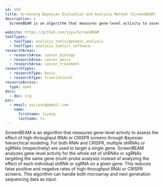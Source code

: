 ```yaml
---
id: 159
title: Screening Bayesian Evaluation and Analysis Method (ScreenBEAM)
description: >
  ScreenBEAM is an algorithm that measures gene-level activity to assess the effect of high-throughput RNA interference (RNAi) or Clustered Regularly Interspaced Short Palindromic Repeats (CRISPR) screens through Bayesian hierarchical modeling. 
  
website: https://github.com/jyyu/ScreenBEAM
toolTypes:
  - toolType: analysis_tools/genomic_analysis
  - toolType: analysis_tools/r_software
researchAreas:
  - researchArea: cancer_biology
  - researchArea: cancer_omics
  - researchArea: cancer_treatment
researchTypes:
  - researchType: basic
  - researchType: translational
resourceAccess:
  type: open
docs:
  - doc: ccg
poc:
  - email: yujiyang@gmail.com
    name:
      firstname: Jiyang
      lastname: Yu
---
```

ScreenBEAM is an algorithm that measures gene-level activity to assess the effect of high-throughput RNAi or CRISPR screens through Bayesian hierarchical modeling. For both RNAi and CRISPR, multiple shRNAs or sgRNAs (respectively) are used to target a single gene. ScreenBEAM analyzes gene-level activity for the whole set of shRNAs or sgRNAs targeting the same gene (multi-probe analysis) instead of analyzing the effect of each individual shRNA or sgRNA on a given gene. This reduces false positive and negative rates of high-throughput RNAi or CRISPR screens. This algorithm can handle both microarray and next generation sequencing data as input.